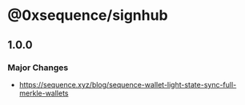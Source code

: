 # @0xsequence/signhub

## 1.0.0

### Major Changes

- https://sequence.xyz/blog/sequence-wallet-light-state-sync-full-merkle-wallets
